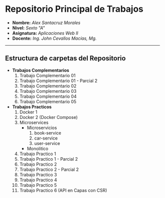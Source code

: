 # Repositorio Principal de Trabajos

- **Nombre:** _Alex Santacruz Morales_
- **Nivel:** _Sexto "A"_
- **Asignatura:** _Aplicaciones Web II_
- **Docente:** _Ing. John Cevallos Macías, Mg._

---

## Estructura de carpetas del Repositorio

- **Trabajos Complementarios**
  1. Trabajo Complementario 01
  1. Trabajo Complementario 01 - Parcial 2
  1. Trabajo Complementario 02
  1. Trabajo Complementario 03
  1. Trabajo Complementario 04
  1. Trabajo Complementario 05
- **Trabajos Practicos**
  1. Docker 1
  1. Docker 2 (Docker Compose)
  1. Microservices
      - Microservicios
        1. book-service
        1. car-service
        1. user-service
      - Monolitico  
  1. Trabajo Practico 1
  1. Trabajo Practico 1 - Parcial 2
  1. Trabajo Practico 2
  1. Trabajo Practico 2 - Parcial 2
  1. Trabajo Practico 3
  1. Trabajo Practico 4
  1. Trabajo Practico 5
  1. Trabajo Practico 6 (API en Capas con CSR)
